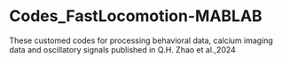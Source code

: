 # Codes_FastLocomotion-MABLAB
These customed codes for processing behavioral data, calcium imaging data and oscillatory signals published in Q.H. Zhao et al.,2024
